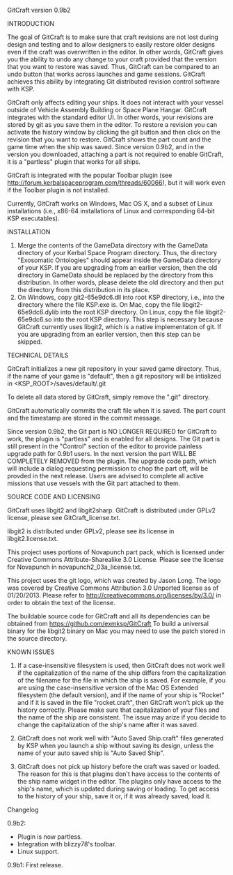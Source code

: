 GitCraft version 0.9b2

INTRODUCTION

The goal of GitCraft is to make sure that craft revisions are not lost during
design and testing and to allow designers to easily restore older designs
even if the craft was overwritten in the editor. In other words, GitCraft gives
you the ability to undo any change to your craft provided that the version that
you want to restore was saved. Thus, GitCraft can be compared to an undo button
that works across launches and game sessions. GitCraft achieves this ability by
integrating Git distributed revision control software with KSP.

GitCraft only affects editing your ships. It does not interact with your vessel
outside of Vehicle Assembly Building or Space Plane Hangar. GitCraft integrates
with the standard editor UI. In other words, your revisions are stored by git as
you save them in the editor. To restore a revision you can activate the history
window by clicking the git button and then click on the revision that you want
to restore. GitCraft shows the part count and the game time when the ship was
saved. Since version 0.9b2, and in the version you downloaded, attaching a part
is not required to enable GitCraft, it is a "partless" plugin that works for
all ships.

GitCraft is integrated with the popular Toolbar plugin (see
http://forum.kerbalspaceprogram.com/threads/60066), but it will work even if the
Toolbar plugin is not installed.

Currently, GitCraft works on Windows, Mac OS X, and a subset of Linux
installations (i.e., x86-64 installations of Linux and corresponding 64-bit KSP
executables).

INSTALLATION

1) Merge the contents of the GameData directory with the GameData directory of
your Kerbal Space Program directory.
Thus, the directory "Exosomatic Ontologies" should appear inside the GameData
directory of your KSP. If you are upgrading from an earlier version, then
the old directory in GameData should be replaced by the directory from this
distribution. In other words, please delete the old directory and then put the
directory from this distribution in its place.
2) On Windows, copy git2-65e9dc6.dll into root KSP directory, i.e., into the
directory where the file KSP.exe is.
On Mac, copy the file libgit2-65e9dc6.dylib into the root KSP directory.
On Linux, copy the file libgit2-65e9dc6.so into the root KSP directory.
This step is necessary because GitCraft currently uses libgit2, which is a
native implementaton of git. If you are upgrading from an earlier version, then
this step can be skipped.

TECHNICAL DETAILS

GitCraft initializes a new git repository in your saved game directory. Thus,
if the name of your game is "default", then a git repository will be intialized
in <KSP_ROOT>/saves/default/.git

To delete all data stored by GitCraft, simply remove the ".git" directory.

GitCraft automatically commits the craft file when it is saved. The part count
and the timestamp are stored in the commit message.

Since version 0.9b2, the Git part is NO LONGER REQUIRED for GitCraft to work,
the plugin is "partless" and is enabled for all designs.
The Git part is still present in the "Control" section of the editor
to provide painless upgrade path for 0.9b1 users. In the next version the part
WILL BE COMPLETELY REMOVED from the plugin. The upgrade code path, which will
include a dialog requesting permission to chop the part off, will be provded in
the next release. Users are advised to complete all active missions that use
vessels with the Git part attached to them.

SOURCE CODE AND LICENSING

GitCraft uses libgit2 and libgit2sharp. GitCraft is distributed under GPLv2
license, please see GitCraft_license.txt.

libgit2 is distributed under GPLv2, please see its license in
libgit2.license.txt.

This project uses portions of Novapunch part pack, which is licensed under
Creative Commons Attribute-Sharealike 3.0 License. Please see the license for
Novapunch in novapunch2_03a_license.txt.

This project uses the git logo, which was created by Jason Long. The logo was
covered by Creative Commons Attribution 3.0 Unported license
as of 01/20/2013. Please refer to http://creativecommons.org/licenses/by/3.0/
in order to obtain the text of the license.

The buildable source code for GitCraft and all its dependencies can be obtained
from https://github.com/exmksp/GitCraft
To build a universal binary for the libgit2 binary on Mac you may need to use
the patch stored in the source directory.

KNOWN ISSUES

1. If a case-insensitive filesystem is used, then GitCraft does not work well if
the capitalization of the name of the ship differs from the capitalization of
the filename for the file in which the ship is saved. For example, if you
are using the case-insensitive version of the Mac OS Extended filesystem
(the default version), and if the name of your ship is "Rocket" and if
it is saved in the file "rocket.craft", then GitCraft won't pick up the history
correctly. Please make sure that capitalization of your files and the name of
the ship are consistent. The issue may arize if you decide to change the
capitalization of the ship's name after it was saved.

2. GitCraft does not work well with "Auto Saved Ship.craft" files generated by
KSP when you launch a ship without saving its design, unless the name of your
auto saved ship is "Auto Saved Ship".

3. GitCraft does not pick up history before the craft was saved or loaded.
The reason for this is that plugins don't have access to the contents of the
ship name widget in the editor. The plugins only have access to the ship's
name, which is updated during saving or loading. To get access to the history
of your ship, save it or, if it was already saved, load it.

Changelog

0.9b2:
 * Plugin is now partless.
 * Integration with blizzy78's toolbar.
 * Linux support.

0.9b1: First release.
